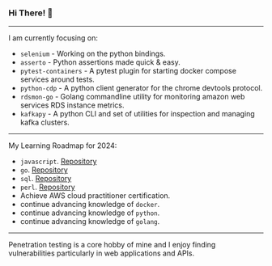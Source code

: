 ### Hi There! 👋

-----

I am currently focusing on:

 - `selenium` - Working on the python bindings.
 - `asserto` - Python assertions made quick & easy.
 - `pytest-containers` - A pytest plugin for starting docker compose services around tests.
 - `python-cdp` - A python client generator for the chrome devtools protocol.
 - `rdsmon-go` - Golang commandline utility for monitoring amazon web services RDS instance metrics.
 - `kafkapy` - A python CLI and set of utilities for inspection and managing kafka clusters.

-----

My Learning Roadmap for 2024:

 - `javascript`. [Repository](https://github.com/symonk/learning-js)
 - `go`. [Repository](https://github.com/symonk/learning-golang)
 - `sql`. [Repository](https://github.com/symonk/learning-sql)
 - `perl`. [Repository](https://github.com/symonk/learning-perl)
 - Achieve AWS cloud practitioner certification.
 - continue advancing knowledge of `docker`.
 - continue advancing knowledge of `python`.
 - continue advancing knowledge of `golang`.

-----

Penetration testing is a core hobby of mine and I enjoy finding vulnerabilities particularly in
web applications and APIs.
